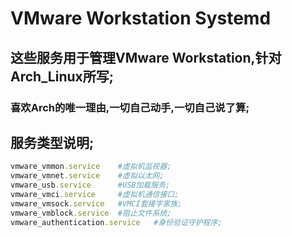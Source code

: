# VMware Workstation Systemd
## 这些服务用于管理VMware Workstation,针对Arch_Linux所写;
### 喜欢Arch的唯一理由,一切自己动手,一切自己说了算;


## 服务类型说明;
```ruby
vmware_vmmon.service    #虚拟机监视器;
vmware_vmnet.service    #虚拟以太网;
vmware_usb.service      #USB加载服务;
vmware_vmci.service     #虚拟机通信接口;
vmware_vmsock.service   #VMCI套接字家族;
vmware_vmblock.service  #阻止文件系统;
vmware_authentication.service   #身份验证守护程序;
```
